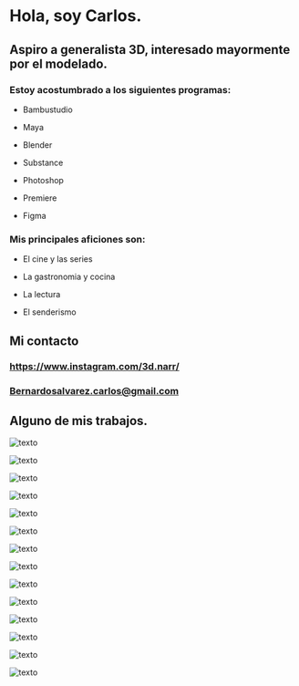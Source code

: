 # Hola, soy Carlos.

## Aspiro a generalista 3D, interesado mayormente por el modelado. 

### Estoy acostumbrado a los siguientes programas:

- Bambustudio

- Maya

- Blender

- Substance

- Photoshop

- Premiere

- Figma

### Mis principales aficiones son:

- El cine y las series

- La gastronomia y cocina

- La lectura

- El senderismo

## Mi contacto

### https://www.instagram.com/3d.narr/

### Bernardosalvarez.carlos@gmail.com

## Alguno de mis trabajos.

![texto](https://github.com/3DNarr/3DNarr/raw/main/adeptus1.png)

![texto](https://github.com/3DNarr/3DNarr/raw/main/barquita1.png)

![texto](https://github.com/3DNarr/3DNarr/raw/main/bruja1.png)

![texto](https://github.com/3DNarr/3DNarr/raw/main/calabaza1.png)

![texto](https://github.com/3DNarr/3DNarr/raw/main/castillo1.png)

![texto](https://github.com/3DNarr/3DNarr/raw/main/cuero1.png)

![texto](https://github.com/3DNarr/3DNarr/raw/main/espadita2.png)

![texto](https://github.com/3DNarr/3DNarr/raw/main/faro1.png)

![texto](https://github.com/3DNarr/3DNarr/raw/main/hielito1.png)

![texto](https://github.com/3DNarr/3DNarr/raw/main/hielo1.png)

![texto](https://github.com/3DNarr/3DNarr/raw/main/metal1.png)

![texto](https://github.com/3DNarr/3DNarr/raw/main/nieve1.png)

![texto](https://github.com/3DNarr/3DNarr/raw/main/oxido1.png)

![texto](https://github.com/3DNarr/3DNarr/raw/main/ranita1.png)
